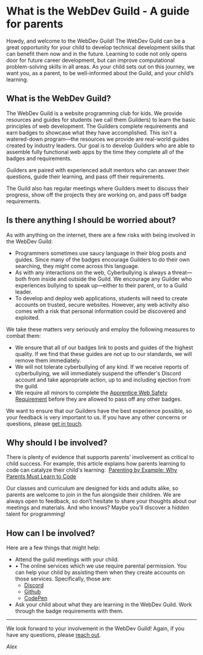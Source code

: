 # What is the WebDev Guild - A guide for parents

Howdy, and welcome to the WebDev Guild! The WebDev Guild can be a great opportunity for your child to develop technical development skills that can benefit them now and in the future. Learning to code not only opens door for future career development, but can improve computational problem-solving skills in all areas. As your child sets out on this journey, we want you, as a parent, to be well-informed about the Guild, and your child’s learning.

## What is the WebDev Guild?

The WebDev Guild is a website programming club for kids. We provide resources and guides for students (we call them Guilders) to learn the basic principles of web development. The Guilders complete requirements and earn badges to showcase what they have accomplished. This isn't a watered-down program—the resources we provide are real-world guides created by industry leaders. Our goal is to develop Guilders who are able to assemble fully functional web apps by the time they complete all of the badges and requirements.

Guilders are paired with experienced adult mentors who can answer their questions, guide their learning, and pass off their requirements.

The Guild also has regular meetings where Guilders meet to discuss their progress, show off the projects they are working on, and pass off badge requirements.

## Is there anything I should be worried about?

As with anything on the internet, there are a few risks with being involved in the WebDev Guild:

-	Programmers sometimes use saucy language in their blog posts and guides. Since many of the badges encourage Guilders to do their own searching, they might come across this language.
-	As with any interactions on the web, Cyberbullying is always a threat—both from inside and outside the Guild.  We encourage any Guilder who experiences bullying to speak up—either to their parent, or to a Guild leader.
-	To develop and deploy web applications, students will need to create accounts on trusted, secure websites. However, any web activity also comes with a risk that personal information could be discovered and exploited. 

We take these matters very seriously and employ the following measures to combat them:

-	We ensure that all of our badges link to posts and guides of the highest quality. If we find that these guides are not up to our standards, we will remove them immediately.
-	We will not tolerate cyberbullying of any kind. If we receive reports of cyberbullying, we will immediately suspend the offender's Discord account and take appropriate action, up to and including ejection from the guild.
- We require all minors to complete the [Apprentice Web Safety Requirement](apprentice/webdev/safety.md) before they are allowed to pass off any other badges. 

We want to ensure that our Guilders have the best experience possible,  so your feedback is very important to us. If you have any other concerns or questions, please [get in touch](mailto:alexanderson1993@gmail.com).

## Why should I be involved?

There is plenty of evidence that supports parents’ involvement as critical to child success. For example, this article explains how parents learning to code can catalyze their child's learning:  [Parenting by Example: Why Parents Must Learn to Code](https://www.care.com/c/stories/3240/why-coding-for-kids-is-something-all-parents/)

Our classes and curriculum are designed for kids and adults alike, so parents are welcome to join in the fun alongside their children. We are always open to feedback, so don’t hesitate to share your thoughts about our meetings and materials. And who knows? Maybe you'll discover a hidden talent for programming!

## How can I be involved?

Here are a few things that might help:

- Attend the guild meetings with your child.
- •	The online services which we use require parental permission. You can help your child by assisting them when they create accounts on those services. Specifically, those are:
  - [Discord](https://discordapp.com)
  - [Github](https://github.com)
  - [CodePen](https://codepen.io)
- Ask your child about what they are learning in the WebDev Guild. Work through the badge requirements with them.

-----------------

We look forward to your involvement in the WebDev Guild! Again, if you have any questions, please [reach out](mailto:alexanderson1993@gmail.com).

*Alex*
